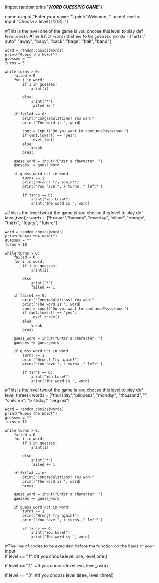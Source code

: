 import random
print("*****WORD GUESSING GAME*****")

name = input("Enter your name: ")
print("Welcome, ", name)
level = input("Choose a level [1/2/3]: ")

#This is the level one of the game is you choose this level to play
def level_one():
    #The list of words that are to be guessed
    words = ["arts"," auto", "away", "baby", "back", "bags", "ball", "band"]
    
    word = random.choice(words)
    print("Guess the Word!")
    guesses = ""
    turns = 5
    
    while turns > 0:
        failed = 0
        for i in word:
            if i in guesses:
                print(i)
                
            else:
                print("*")
                failed += 1
                
        if failed == 0:
            print("Congradulations! You won!")
            print("The word is ", word)
            
            cont = input("Do you want to continue?<yes/no> ")
            if cont.lower() == "yes":
                level_two()
            else:
                break
            break
            
        guess_word = input("Enter a character: ")
        guesses += guess_word
        
        if guess_word not in word:
            turns -= 1
            print("Wrong! Try again!")
            print("You have ", + turns ," left" )
        
            if turns == 0:
                print("You Lose!")
                print("The word is ", word)
                
                
#This is the level two of the game is you choose this level to play
def level_two():
    words = ["heaven","banana", "monday", "silver", "orange", "thirty", "fourty", "future"]
    
    word = random.choice(words)
    print("Guess the Word!")
    guesses = ""
    turns = 10
    
    while turns > 0:
        failed = 0
        for i in word:
            if i in guesses:
                print(i)
                
            else:
                print("*")
                failed += 1
                
        if failed == 0:
            print("Congradulations! You won!")
            print("The word is ", word)
            cont = input("Do you want to continue?<yes/no> ")
            if cont.lower() == "yes":
                level_three()
            else:
                break
            break
            
        guess_word = input("Enter a character: ")
        guesses += guess_word
        
        if guess_word not in word:
            turns -= 1
            print("Wrong! Try again!")
            print("You have ", + turns ," left" )
        
            if turns == 0:
                print("You Lose!")
                print("The word is ", word)
                
                
        
#This is the level two of the game is you choose this level to play
def level_three():
    words = ["thursday","princess", "monday", "thousand", "", "children", "birthday", "virginia"]
    
    word = random.choice(words)
    print("Guess the Word!")
    guesses = ""
    turns = 12
    
    while turns > 0:
        failed = 0
        for i in word:
            if i in guesses:
                print(i)
                
            else:
                print("*")
                failed += 1
                
        if failed == 0:
            print("Congradulations! You won!")
            print("The word is ", word)
            break
            
        guess_word = input("Enter a character: ")
        guesses += guess_word
        
        if guess_word not in word:
            turns -= 1
            print("Wrong! Try again!")
            print("You have ", + turns ," left" )
        
            if turns == 0:
                print("You Lose!")
                print("The word is ", word)
 
#The line of codes to be executed before the function on the basis of your input    
if level == "1":
    #if you choose level one,
    level_one()
    
if level == "2":
    #if you choose level two,
    level_two()
    
if level == "3":
    #if you choose level three,
    level_three()

